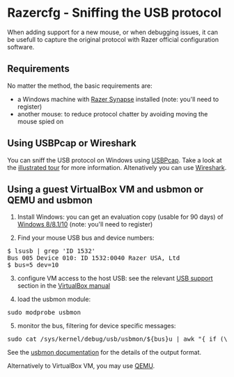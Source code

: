 Razercfg - Sniffing the USB protocol
====================================

When adding support for a new mouse, or when debugging issues, it can be usefull to capture the original protocol with Razer official configuration software.

Requirements
------------

No matter the method, the basic requirements are:

* a Windows machine with [Razer Synapse](http://www.razerzone.com/synapse/) installed (note: you'll need to register)
* another mouse: to reduce protocol chatter by avoiding moving the mouse spied on

Using USBPcap or Wireshark
--------------------------

You can sniff the USB protocol on Windows using [USBPcap](http://desowin.org/usbpcap/index.html). Take a look at the [illustrated tour](http://desowin.org/usbpcap/tour.html) for more information.
Altenatively you can use [Wireshark](https://www.wireshark.org/).

Using a guest VirtualBox VM and usbmon or QEMU and usbmon
---------------------------------------------------------

1. Install Windows: you can get an evaluation copy (usable for 90 days) of [Windows 8/8.1/10](https://www.microsoft.com/en-us/evalcenter/evaluate-windows-8-1-enterprise) (note: you'll need to register)

2. Find your mouse USB bus and device numbers:

<pre>
$ lsusb | grep 'ID 1532'
Bus 005 Device 010: ID 1532:0040 Razer USA, Ltd
$ bus=5 dev=10
</pre>

3. configure VM access to the host USB: see the relevant [USB support](http://www.virtualbox.org/manual/ch03.html#idp54668304) section in the [VirtualBox manual](https://www.virtualbox.org/manual)

4. load the usbmon module:

<pre>
sudo modprobe usbmon
</pre>

5. monitor the bus, filtering for device specific messages:

<pre>
sudo cat /sys/kernel/debug/usb/usbmon/${bus}u | awk "{ if (\$4 ~ /:0*${bus}:0*${dev}:[0-9]+$/) print \$0 }"
</pre>

See the [usbmon documentation](https://www.kernel.org/doc/Documentation/usb/usbmon.txt) for the details of the output format.

Alternatively to VirtualBox VM, you may use [QEMU](http://wiki.qemu.org/Main_Page).
